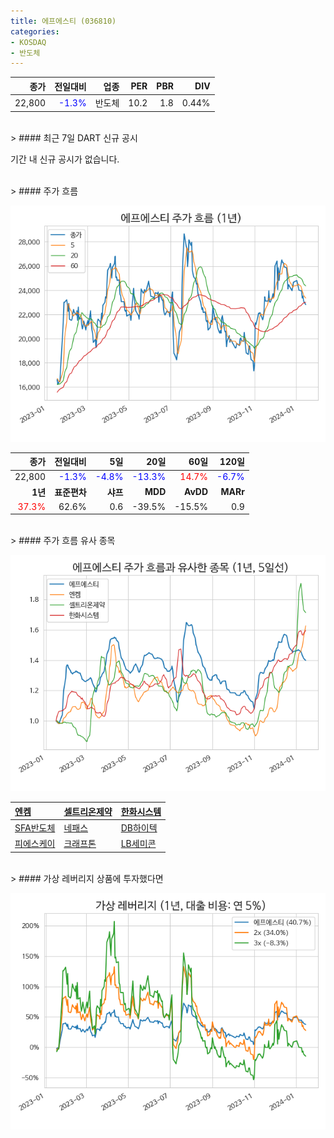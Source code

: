 ```yaml
---
title: 에프에스티 (036810)
categories:
- KOSDAQ
- 반도체
---
```


|**종가**|**전일대비**|**업종**|**PER**|**PBR**|**DIV**|
|-------:|-----------:|-------:|------:|------:|------:|
|22,800|<span style="color: blue">-1.3%</span>|반도체|10.2|1.8|0.44%|

<!-- more -->

<br>
> #### 최근 7일 DART 신규 공시<a id="dart"></a>

기간 내 신규 공시가 없습니다.

<br>
> #### 주가 흐름<a id="price"></a>

![036810](/assets/images/stock/036810.png)

|**종가**|**전일대비**|**5일**|**20일**|**60일**|**120일**|
|-------:|-----------:|------:|-------:|-------:|--------:|
| 22,800 | <span style="color: blue">-1.3%</span> | <span style="color: blue">-4.8%</span> | <span style="color: blue">-13.3%</span> | <span style="color: red">14.7%</span> | <span style="color: blue">-6.7%</span> |
|**1년**|**표준편차**|**샤프**|**MDD**|**AvDD**|**MARr**|
| <span style="color: red">37.3%</span> | 62.6% | 0.6 | -39.5% | -15.5% | 0.9 |

<br>
> #### 주가 흐름 유사 종목<a id="corr"></a>

![036810](/assets/images/stock/036810_corr.png)

| [엔켐](/348370/) | [셀트리온제약](/068760/) | [한화시스템](/272210/) |
|:---------------------------------------|:---------------------------------------|:---------------------------------------|
| [SFA반도체](/036540/) | [네패스](/033640/) | [DB하이텍](/000990/) |
| [피에스케이](/319660/) | [크래프톤](/259960/) | [LB세미콘](/061970/) |

<br>
> #### 가상 레버리지 상품에 투자했다면<a id="2x"></a>

![036810](/assets/images/stock/036810_2x.png)

[^corr]: 상관계수를 이용하여 분석하였습니다.